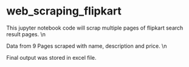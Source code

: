 # web_scraping_flipkart

This jupyter notebook code will scrap multiple pages of flipkart search result pages. \n

Data from 9 Pages scraped with name, description and price. \n

Final output was stored in excel file.  